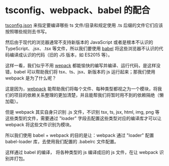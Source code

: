 # tsconfig、webpack、babel 的配合

[tsconfig.json](https://www.typescriptlang.org/zh/docs/handbook/tsconfig-json.html) 来指定要编译哪些 ts 文件/目录和规定使用 .ts 后缀的文件它们应该按照哪些规则去书写。

然后由于现代的浏览器通常不支持新版本的 JavaScript 或者是根本不认识的 TypeScript、.jsx、.tsx 等文件，所以我们要使用 [babel](https://www.babeljs.cn/docs/usage) 将这些浏览器不认识的代码编译成认识的代码（旧的 JS 版本，如 ES2015 等）。

这样一看，我们似乎不用 [wepack](https://www.webpackjs.com/concepts/) 都能愉快的编写并编译、运行代码，是这样没错，babel 可以帮助我们将 tsx、ts、jsx、新版本的 js 运行起来；那我们使用 webpack 是为了什么呢？

这是因为，[webpack](https://www.webpackjs.com/concepts/) 能帮助我们将每个文件、每种类型都视之为一个模块，将我们的项目的依赖关系整理的更加清楚，并且能帮我们将暂时用不到的依赖隔绝（懒加载）。

但是 webpack 其实自身只识别 .js 文件，不识别 tsx, ts, jsx, html, img, png 等这些类型的文件，需要通过 "loader" 字段去配置这些类型对应的编译库才可以让 webpack 将这些文件识别为模块。

所以我们使用 babel + webpack 的目的是让：webpack 通过 "loader" 配置 babel-loader 库，去使用我们配置的 .babelrc 文件配置。

这样通过 babel 的编译， 将各种类型的 js 编译成旧的 js 文件，在让 webpack 识别并打包。
